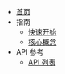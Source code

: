 - [首页](README.md)
- 指南
  - [快速开始](guide/getting-started.md)
  - [核心概念](guide/core-concepts.md)
- API 参考
  - [API 列表](api/api-list.md)
